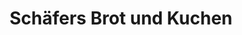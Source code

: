 ---
title: "Schäfers Brot und Kuchen"
url: /halle-saale/schaefers-brot-und-kuchen/
shop: Bäckerei
---